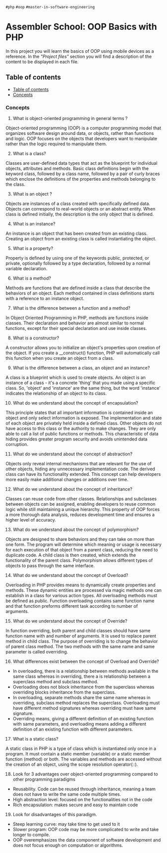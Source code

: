 `#php` `#oop` `#master-in-software-engineering`

# Assembler School: OOP Basics with PHP <!-- omit in toc -->

In this project you will learn the basics of OOP using mobile devices as a reference. In the _"Project files"_ section you will find a description of the content to be displayed in each file.

## Table of contents

- [Table of contents](#table-of-contents)
- [Concepts](#theory)

### Concepts

1. What is object-oriented programming in general terms ?

Object-oriented programming (OOP) is a computer programming model that organizes software design around data, or objects, rather than functions and logic. OOP focuses on the objects that developers want to manipulate rather than the logic required to manipulate them.

2. What is a class?

Classes are user-defined data types that act as the blueprint for individual objects, attributes and methods. Basic class definitions begin with the keyword class, followed by a class name, followed by a pair of curly braces which enclose the definitions of the properties and methods belonging to the class.

3. What is an object ?

Objects are instances of a class created with specifically defined data. Objects can correspond to real-world objects or an abstract entity. When class is defined initially, the description is the only object that is defined.

4. What is an instance?

An instance is an object that has been created from an existing class. Creating an object from an existing class is called instantiating the object.

5. What is a property?

Property is defined by using one of the keywords public, protected, or private, optionally followed by a type declaration, followed by a normal variable declaration.

6. What is a method?

Methods are functions that are defined inside a class that describe the behaviors of an object. Each method contained in class definitions starts with a reference to an instance object.

7. What is the difference between a function and a method?

In Object Oriented Programming in PHP, methods are functions inside classes. Their declaration and behavior are almost similar to normal functions, except for their special declaration and use inside classes.

8. What is a constructor?

A constructor allows you to initialize an object's properties upon creation of the object. If you create a \_\_construct() function, PHP will automatically call this function when you create an object from a class.

9. What is the difference between a class, an object and an instance?

A class is a blueprint which is used to create objects. An object is an instance of a class - it's a concrete 'thing' that you made using a specific class. So, 'object' and 'instance' are the same thing, but the word 'instance' indicates the relationship of an object to its class.

10. What do we understand about the concept of encapsulation?

This principle states that all important information is contained inside an object and only select information is exposed. The implementation and state of each object are privately held inside a defined class. Other objects do not have access to this class or the authority to make changes. They are only able to call a list of public functions or methods. This characteristic of data hiding provides greater program security and avoids unintended data corruption.

11. What do we understand about the concept of abstraction?

Objects only reveal internal mechanisms that are relevant for the use of other objects, hiding any unnecessary implementation code. The derived class can have its functionality extended. This concept can help developers more easily make additional changes or additions over time.

12. What do we understand about the concept of inheritance?

Classes can reuse code from other classes. Relationships and subclasses between objects can be assigned, enabling developers to reuse common logic while still maintaining a unique hierarchy. This property of OOP forces a more thorough data analysis, reduces development time and ensures a higher level of accuracy.

13. What do we understand about the concept of polymorphism?

Objects are designed to share behaviors and they can take on more than one form. The program will determine which meaning or usage is necessary for each execution of that object from a parent class, reducing the need to duplicate code. A child class is then created, which extends the functionality of the parent class. Polymorphism allows different types of objects to pass through the same interface.

14. What do we understand about the concept of Overload?

Overloading in PHP provides means to dynamically create properties and methods. These dynamic entities are processed via magic methods one can establish in a class for various action types. All overloading methods must be defined as public. Function overloading contains same function name and that function preforms different task according to number of arguments.

15. What do we understand about the concept of Override?

In function overriding, both parent and child classes should have same function name with and number of arguments. It is used to replace parent method in child class. The purpose of overriding is to change the behavior of parent class method. The two methods with the same name and same parameter is called overriding.

16. What differences exist between the concept of Overload and Override?

- In overloading, there is a relationship between methods available in the same class whereas in overriding, there a is relationship between a superclass method and subclass method.
- Overloading does not block inheritance from the superclass whereas overriding blocks inheritance from the superclass.
- In overloading, separate methods share the same name whereas in overriding, subclass method replaces the superclass. Overloading must have different method signatures whereas overriding must have same signature.
- Overriding means, giving a different definition of an existing function with same parameters, and overloading means adding a different definition of an existing function with different parameters.

17. What is a static class?

A static class in PHP is a type of class which is instantiated only once in a program. It must contain a static member (variable) or a static member function (method) or both. The variables and methods are accessed without the creation of an object, using the scope resolution operator(::).

18. Look for 3 advantages over object-oriented programming compared to other programming paradigms

- Reusability. Code can be reused through inheritance, meaning a team does not have to write the same code multiple times.
- High abstraction level: focused on the functionalities not in the code
- Rich encapsulation: makes secure and easy to maintain code

19. Look for disadvantages of this paradigm.

- Steep learning curve: may take time to get used to it
- Slower program: OOP code may be more complicated to write and take longer to compile.
- OOP overemphasizes the data component of software development and does not focus enough on computation or algorithms.
